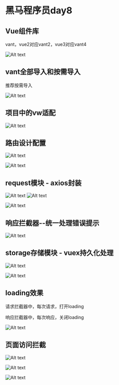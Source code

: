# 黑马程序员day8

## Vue组件库

vant，vue2对应vant2，vue3对应vant4

![Alt text](image.png)

## vant全部导入和按需导入

推荐按需导入

![Alt text](image-1.png)

## 项目中的vw适配
![Alt text](image-2.png)

## 路由设计配置
![Alt text](image-3.png)

![Alt text](image-4.png)

## request模块 - axios封装
![Alt text](image-5.png)
![Alt text](image-6.png)

![Alt text](image-7.png)

## 响应拦截器--统一处理错误提示
![Alt text](image-8.png)

## storage存储模块 - vuex持久化处理
![Alt text](image-9.png)

![Alt text](image-10.png)

## loading效果
请求拦截器中，每次请求，打开loading

响应拦截器中，每次响应，关闭loading

![Alt text](image-11.png)

## 页面访问拦截
![Alt text](image-12.png)

![Alt text](image-13.png)

![Alt text](image-14.png)





